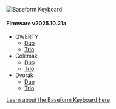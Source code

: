 ![Baseform Keyboard](https://posture.works/cdn-cgi/image/width=2048,height=1365,fit=crop,quality=80,format=auto,onerror=redirect,metadata=none/wp-content/uploads/2025/08/Cover-Creative-2.jpg)

<!-- FIRMWARE-LINKS:START - Do not edit below, this section is managed by CI -->
#### Firmware v2025.10.21a
- QWERTY
  - [Duo](https://github.com/strangekbd66/baseform/releases/download/v2025.10.21a/qwerty_duo-v2025.10.21a.zip)
  - [Trio](https://github.com/strangekbd66/baseform/releases/download/v2025.10.21a/qwerty_trio-v2025.10.21a.zip)
- Colemak
  - [Duo](https://github.com/strangekbd66/baseform/releases/download/v2025.10.21a/colemak_duo-v2025.10.21a.zip)
  - [Trio](https://github.com/strangekbd66/baseform/releases/download/v2025.10.21a/colemak_trio-v2025.10.21a.zip)
- Dvorak
  - [Duo](https://github.com/strangekbd66/baseform/releases/download/v2025.10.21a/dvorak_duo-v2025.10.21a.zip)
  - [Trio](https://github.com/strangekbd66/baseform/releases/download/v2025.10.21a/dvorak_trio-v2025.10.21a.zip)

<!-- FIRMWARE-LINKS:END -->








































[Learn about the Baseform Keyboard here](https://posture.works/baseform/)

